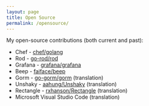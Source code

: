 ```yaml
---
layout: page
title: Open Source
permalink: /opensource/
---
```


My open-source contributions (both current and past):

* Chef - [chef/golang](https://github.com/sous-chefs/golang)
* Rod - [go-rod/rod](https://github.com/go-rod/rod)
* Grafana - [grafana/grafana](https://github.com/grafana/grafana)
* Beep - [faiface/beep](https://github.com/faiface/beep)
* Gorm - [go-gorm/gorm](https://github.com/go-gorm/gorm) (translation)
* Unshaky - [aahung/Unshaky](https://github.com/aahung/Unshaky) (translation)
* Rectangle - [rxhanson/Rectangle](https://github.com/rxhanson/Rectangle) (translation)
* Microsoft Visual Studio Code (translation)
